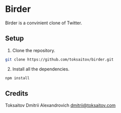 Birder
======

Birder is a convinient clone of Twitter.

## Setup

1. Clone the repository.

```bash
git clone https://github.com/toksaitov/birder.git
```

2. Install all the dependencies.

```bash
npm install
```

## Credits

Toksaitov Dmitrii Alexandrovich <dmitrii@toksaitov.com>

